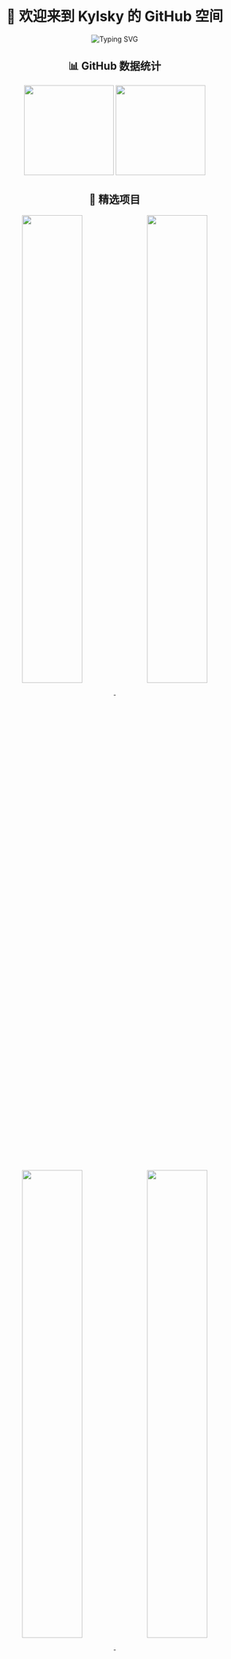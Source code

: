 <div align="center">

  # 👋 欢迎来到 Kylsky 的 GitHub 空间
  
  <img src="https://readme-typing-svg.herokuapp.com?font=Fira+Code&pause=1000&color=6A5ACD&center=true&vCenter=true&width=435&lines=AI+%E5%BC%80%E6%BA%90%E7%88%B1%E5%A5%BD%E8%80%85;Full+Stack+Developer;%E6%99%BA%E8%83%BD%E5%8C%96%E5%B9%B3%E5%8F%B0%E6%9E%84%E5%BB%BA%E8%80%85" alt="Typing SVG" />

  ## 📊 GitHub 数据统计
  
  <img height="180em" src="https://github-readme-stats.vercel.app/api?username=Kylsky&show_icons=true&theme=tokyonight&include_all_commits=true&count_private=true&border_radius=15" />
  
  <img height="180em" src="https://github-readme-stats.vercel.app/api/top-langs/?username=Kylsky&layout=compact&langs_count=7&theme=tokyonight&border_radius=15" />
  
  <br/>
  
  ## 🌟 精选项目
  
  <a href="https://github.com/Kylsky/pandora-helper-with-linux-do-oauth">
    <img align="center" width="49%" src="https://github-readme-stats.vercel.app/api/pin/?username=Kylsky&repo=pandora-helper-with-linux-do-oauth&theme=tokyonight&border_radius=15" />
  </a>
  
  <a href="https://github.com/Kylsky/pandora-helper-frontend">
    <img align="center" width="49%" src="https://github-readme-stats.vercel.app/api/pin/?username=Kylsky&repo=pandora-helper-frontend&theme=tokyonight&border_radius=15" />
  </a>
  
  <a href="https://github.com/Kylsky/mirror-chatgpt">
    <img align="center" width="49%" src="https://github-readme-stats.vercel.app/api/pin/?username=Kylsky&repo=mirror-chatgpt&theme=tokyonight&border_radius=15" />
  </a>
  
  <a href="https://github.com/Kylsky/mj-dify-on-wechat-plugin">
    <img align="center" width="49%" src="https://github-readme-stats.vercel.app/api/pin/?username=Kylsky&repo=mj-dify-on-wechat-plugin&theme=tokyonight&border_radius=15" />
  </a>
  
  <br/>
  <br/>
  
  ## 💻 项目简介
  
  ### 🚀 Pandora Helper 智能共享平台
  
  <p align="left">
    <b>后端项目</b>: 基于 Linux DO 的智能共享服务平台，支持 ChatGPT(Plus)、Claude(PRO)、Midjourney、API 和 Grok 服务。
    <br/>采用 OAuth 授权与智能动态切换功能，确保账号安全，支持多账号统一管理。
    <br/><a href="https://github.com/Kylsky/pandora-helper-with-linux-do-oauth">🔗 查看项目</a> | <a href="https://wiki.yeelovo.com">📚 文档站</a>
  </p>
  
  <p align="left">
    <b>前端项目</b>: Pandora Helper 的前端实现，基于 Vue.js 构建的现代化界面。
    <br/><a href="https://github.com/Kylsky/pandora-helper-frontend">🔗 查看项目</a>
  </p>
  
  ### 🤖 Mirror ChatGPT
  
  <p align="left">
    Python 实现的 ChatGPT 镜像服务，提供稳定可靠的 AI 对话能力。
    <br/><a href="https://github.com/Kylsky/mirror-chatgpt">🔗 查看项目</a>
  </p>
  
  ### 🎨 MJ Dify on WeChat Plugin
  
  <p align="left">
    支持 new-api 的 Midjourney 微信插件，提供丰富的 AI 绘图功能：
    <br/>• 支持 imagine、upscale、variation、describe 等核心功能
    <br/>• 支持用户隔离、任务队列和白名单管理
    <br/>• 支持每日作图限制和自定义前缀
    <br/><a href="https://github.com/Kylsky/mj-dify-on-wechat-plugin">🔗 查看项目</a>
  </p>
  
  <br/>
  
  ## 🛠️ 技术栈
  
  ![Java](https://img.shields.io/badge/-Java-007396?style=flat-square&logo=java&logoColor=white)
  ![Python](https://img.shields.io/badge/-Python-3776AB?style=flat-square&logo=Python&logoColor=white)
  ![Vue.js](https://img.shields.io/badge/-Vue.js-4FC08D?style=flat-square&logo=vue.js&logoColor=white)
  ![JavaScript](https://img.shields.io/badge/-JavaScript-F7DF1E?style=flat-square&logo=javascript&logoColor=black)
  ![Docker](https://img.shields.io/badge/-Docker-2496ED?style=flat-square&logo=docker&logoColor=white)
  ![Spring Boot](https://img.shields.io/badge/-Spring%20Boot-6DB33F?style=flat-square&logo=spring-boot&logoColor=white)
  ![OAuth2](https://img.shields.io/badge/-OAuth2-31A8FF?style=flat-square&logo=oauth&logoColor=white)
  ![Linux](https://img.shields.io/badge/-Linux-FCC624?style=flat-square&logo=linux&logoColor=black)
  
  <br/>
  
  ## 📫 联系我
  
  <a href="https://github.com/Kylsky" target="_blank">
    <img src="https://img.shields.io/badge/-GitHub-181717?style=for-the-badge&logo=github" alt="GitHub" />
  </a>
  
  <br/>
  <br/>
  
  <img src="https://komarev.com/ghpvc/?username=Kylsky&color=blueviolet&style=flat-square&label=PROFILE+VIEWS" alt="Profile views" />
  
</div>
